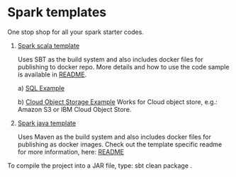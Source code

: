 # Spark templates

One stop shop for all your spark starter codes.

1. [Spark scala template](scala-template)
    
    Uses SBT as the build system and also includes docker files
    for publishing to docker repo. More details and how to use the
    code sample is available in [README](scala-template/readme.md).
    
    a) [SQL Example](scala-template/src/main/scala/com/github/scrapcodes/scala/template/SparkScalaSQLExample.scala)

    b) [Cloud Object Storage Example](scala-template/src/main/scala/com/github/scrapcodes/scala/template/SparkScalaCOSExample.scala)
    Works for Cloud object store, e.g.: Amazon S3 or IBM Cloud Object Store.

2. [Spark java template](java-template)

    Uses Maven as the build system and also includes docker files for publishing as docker images.
    Check out the template specific readme for more information, here: [README](java-template/readme.md)

To compile the project into a JAR file, type:
sbt clean package .
